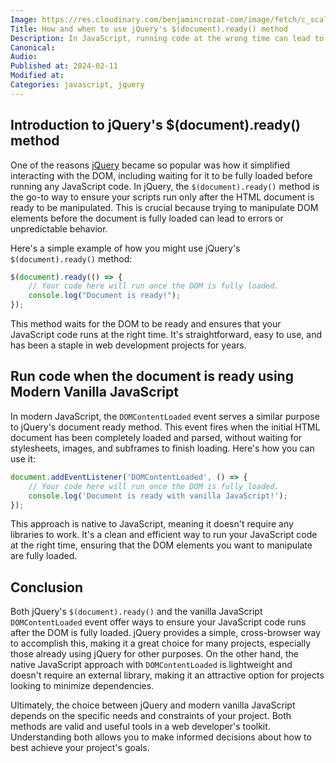 ```yaml
---
Image: https://res.cloudinary.com/benjamincrozat-com/image/fetch/c_scale,f_webp,q_auto,w_1200/https://github.com/benjamincrozat/content/assets/3613731/d56e56a4-e848-42b3-a1c3-f7937c213a0b
Title: How and when to use jQuery's $(document).ready() method
Description: In JavaScript, running code at the wrong time can lead to errors or unpredictable behavior. Let me show you the fix using jQuery.
Canonical:
Audio:
Published at: 2024-02-11
Modified at:
Categories: javascript, jquery
---
```


## Introduction to jQuery's $(document).ready() method

One of the reasons [jQuery](https://jquery.com) became so popular was how it simplified interacting with the DOM, including waiting for it to be fully loaded before running any JavaScript code. In jQuery, the `$(document).ready()` method is the go-to way to ensure your scripts run only after the HTML document is ready to be manipulated. This is crucial because trying to manipulate DOM elements before the document is fully loaded can lead to errors or unpredictable behavior.

Here's a simple example of how you might use jQuery's `$(document).ready()` method:

```js
$(document).ready(() => {
    // Your code here will run once the DOM is fully loaded.
    console.log("Document is ready!");
});
```

This method waits for the DOM to be ready and ensures that your JavaScript code runs at the right time. It's straightforward, easy to use, and has been a staple in web development projects for years.

## Run code when the document is ready using Modern Vanilla JavaScript

In modern JavaScript, the `DOMContentLoaded` event serves a similar purpose to jQuery's document ready method. This event fires when the initial HTML document has been completely loaded and parsed, without waiting for stylesheets, images, and subframes to finish loading. Here's how you can use it:

```js
document.addEventListener('DOMContentLoaded', () => {
    // Your code here will run once the DOM is fully loaded.
    console.log('Document is ready with vanilla JavaScript!');
});
```

This approach is native to JavaScript, meaning it doesn't require any libraries to work. It's a clean and efficient way to run your JavaScript code at the right time, ensuring that the DOM elements you want to manipulate are fully loaded.

## Conclusion

Both jQuery's `$(document).ready()` and the vanilla JavaScript `DOMContentLoaded` event offer ways to ensure your JavaScript code runs after the DOM is fully loaded. jQuery provides a simple, cross-browser way to accomplish this, making it a great choice for many projects, especially those already using jQuery for other purposes. On the other hand, the native JavaScript approach with `DOMContentLoaded` is lightweight and doesn't require an external library, making it an attractive option for projects looking to minimize dependencies.

Ultimately, the choice between jQuery and modern vanilla JavaScript depends on the specific needs and constraints of your project. Both methods are valid and useful tools in a web developer's toolkit. Understanding both allows you to make informed decisions about how to best achieve your project's goals.
